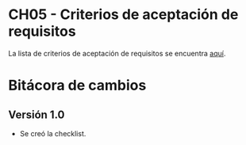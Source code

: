 # CH05 - Criterios de aceptación de requisitos

La lista de criterios de aceptación de requisitos se encuentra [aquí](https://docs.google.com/spreadsheets/d/1-Xy6w9KWOyQvYBS947W3KiW3u9NeHmMsNE8OK57IS1E/edit#gid=0).

# Bitácora de cambios

## Versión 1.0
  - Se creó la checklist.
